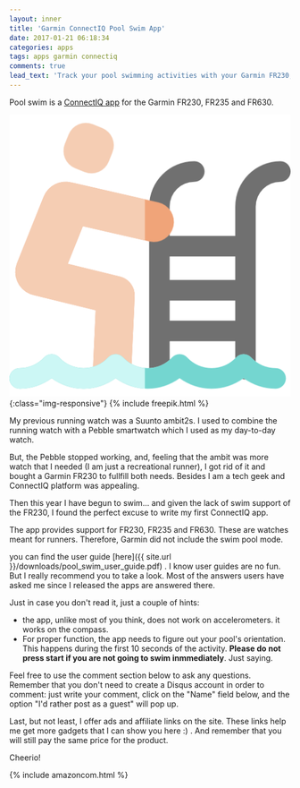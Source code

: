 ```yaml
---
layout: inner
title: 'Garmin ConnectIQ Pool Swim App'
date: 2017-01-21 06:18:34
categories: apps
tags: apps garmin connectiq
comments: true
lead_text: 'Track your pool swimming activities with your Garmin FR230, FR235 and FR630'
---
```

Pool swim is a [ConnectIQ app](https://apps.garmin.com/es-ES/apps/f134a024-6ee4-47d3-8aec-3a397e3c9733) for the Garmin FR230, FR235 and FR630. 

![swimming-pool-image](/images/swimming-pool.png){:class="img-responsive"}
{% include freepik.html %}

My previous running watch was a Suunto ambit2s. I used to combine the running watch with a Pebble smartwatch which I used as my day-to-day watch. 

But, the Pebble stopped working, and, feeling that the ambit was more watch that I needed (I am just a recreational runner), I got rid of it and bought a Garmin FR230 to fullfill both needs. Besides I am a tech geek and ConnectIQ platform was appealing. 

Then this year I have begun to swim... and given the lack of swim support of the FR230, I found the perfect excuse to write my first ConnectIQ app.

The app provides support for FR230, FR235 and FR630.
These are watches meant for runners. Therefore, Garmin did not include the swim pool mode. 

you can find the user guide [here]({{ site.url }}/downloads/pool_swim_user_guide.pdf) .
I know user guides are no fun. But I really recommend you to take a look. Most of the answers users have asked me since I released the apps are answered there. 

Just in case you don't read it, just a couple of hints:
+ the app, unlike most of you think, does not work on accelerometers. it works on the compass. 
+ For proper function, the app needs to figure out your pool's orientation. This happens during the first 10 seconds of the activity. **Please do not press start if you are not going to swim inmmediately**. Just saying. 

Feel free to use the comment section below to ask any questions. 
Remember that you don't need to create a Disqus account in order to comment: just write your comment, click on the "Name" field below, and the option "I'd rather post as a guest" will pop up.

Last, but not least, I offer ads and affiliate links on the site. These links help me get more gadgets that I can show you here :) . And remember that you will still pay the same price for the product. 

Cheerio! 

{% include amazoncom.html %}
